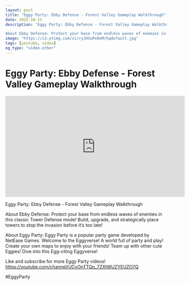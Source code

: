 ```yaml
---
layout: post
title: "Eggy Party: Ebby Defense - Forest Valley Gameplay Walkthrough"
date: 2025-10-23
description: "Eggy Party: Ebby Defense - Forest Valley Gameplay Walkthrough

About Ebby Defense: Protect your base from endless waves of enemies in this classic Tower..."
image: "https://i3.ytimg.com/vi/ryJHXuPe8oM/hqdefault.jpg"
tags: [youtube, video]
og_type: "video.other"
---
```


<script type="application/ld+json">
{
  "@context": "http://schema.org",
  "@type": "VideoObject",
  "name": "Eggy Party: Ebby Defense - Forest Valley Gameplay Walkthrough",
  "description": "Eggy Party: Ebby Defense - Forest Valley Gameplay Walkthrough\n\nAbout Ebby Defense: Protect your base from endless waves of enemies in this classic Tower Defense mode! Build, upgrade, and strategically place towers to stop the invasion before it\u2019s too late!\n\nAbout Eggy Party: Eggy Party is a popular party game developed by NetEase Games. Welcome to the Eggyverse! A world full of party and play! Create your own maps to enjoy with your friends! Team up with other cute Eggies! Dive into this Egg-citing Eggyverse!\n\nLike and subscribe for more Eggy Party videos! https://youtube.com/channel/UCvOnTTQp_7ZXtWUZYEUZO7Q\n\n#EggyParty",
  "thumbnailUrl": "https://i3.ytimg.com/vi/ryJHXuPe8oM/hqdefault.jpg",
  "uploadDate": "2025-10-23T15:01:40",
  "embedUrl": "https://www.youtube.com/embed/ryJHXuPe8oM",
  "publisher": {
    "@type": "Person",
    "name": "Celo Zaga"
  },
  "mainEntityOfPage": {
    "@type": "WebPage",
    "@id": "https://celozaga.github.io/2025/10/23/eggy-party:-ebby-defense---forest-valley-gameplay-walkthrough-ryJHXuPe8oM.html"
  },
  "duration": "PT0M0S"
}
</script>

<script type="application/ld+json">
{
  "@context": "http://schema.org",
  "@type": "BlogPosting",
  "headline": "Eggy Party: Ebby Defense - Forest Valley Gameplay Walkthrough",
  "image": "https://i3.ytimg.com/vi/ryJHXuPe8oM/hqdefault.jpg",
  "publisher": {
    "@type": "Person",
    "name": "Celo Zaga"
  },
  "url": "https://celozaga.github.io/2025/10/23/eggy-party:-ebby-defense---forest-valley-gameplay-walkthrough-ryJHXuPe8oM.html",
  "datePublished": "2025-10-23T15:01:40",
  "dateCreated": "2025-10-23T15:01:40",
  "dateModified": "2025-10-23T15:01:40",
  "description": "Eggy Party: Ebby Defense - Forest Valley Gameplay Walkthrough\n\nAbout Ebby Defense: Protect your base from endless waves of enemies in this classic Tower...",
  "author": {
    "@type": "Person",
    "name": "Celo Zaga"
  },
  "mainEntityOfPage": {
    "@type": "WebPage",
    "@id": "https://celozaga.github.io/2025/10/23/eggy-party:-ebby-defense---forest-valley-gameplay-walkthrough-ryJHXuPe8oM.html"
  }
}
</script>

<h1 class="youtube-post-title">Eggy Party: Ebby Defense - Forest Valley Gameplay Walkthrough</h1>

<iframe width="560" height="315" src="https://www.youtube.com/embed/ryJHXuPe8oM" class="youtube-post-embed" frameborder="0" allowfullscreen></iframe>

<p class="youtube-post-description">Eggy Party: Ebby Defense - Forest Valley Gameplay Walkthrough

About Ebby Defense: Protect your base from endless waves of enemies in this classic Tower Defense mode! Build, upgrade, and strategically place towers to stop the invasion before it’s too late!

About Eggy Party: Eggy Party is a popular party game developed by NetEase Games. Welcome to the Eggyverse! A world full of party and play! Create your own maps to enjoy with your friends! Team up with other cute Eggies! Dive into this Egg-citing Eggyverse!

Like and subscribe for more Eggy Party videos! https://youtube.com/channel/UCvOnTTQp_7ZXtWUZYEUZO7Q

#EggyParty</p>
